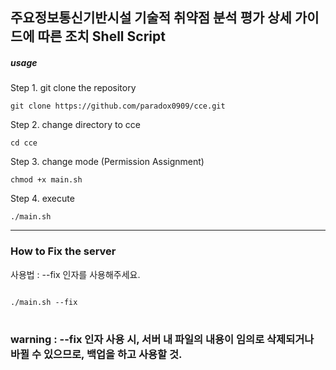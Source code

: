 ## 주요정보통신기반시설 기술적 취약점 분석 평가 상세 가이드에 따른 조치 Shell Script
##### usage
Step 1. git clone the repository
```
git clone https://github.com/paradox0909/cce.git
```
Step 2. change directory to cce
```
cd cce
```
Step 3. change mode (Permission Assignment)
```
chmod +x main.sh
```
Step 4. execute
```
./main.sh
```

* * *
### How to Fix the server
사용법 : 
--fix 인자를 사용해주세요.

<pre>
<code>
./main.sh --fix
</code>
</pre>

### warning : --fix 인자 사용 시, 서버 내 파일의 내용이 임의로 삭제되거나 바뀔 수 있으므로, 백업을 하고 사용할 것.
